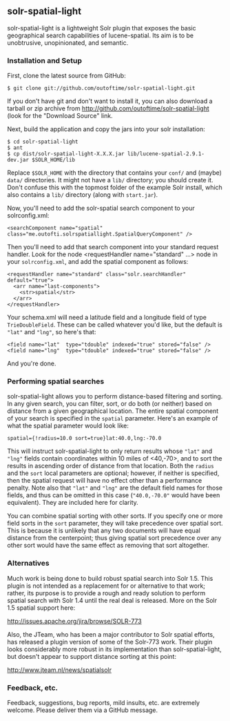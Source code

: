 ## solr-spatial-light

solr-spatial-light is a lightweight Solr plugin that exposes the basic geographical
search capabilities of lucene-spatial. Its aim is to be unobtrusive,
unopinionated, and semantic.

### Installation and Setup

First, clone the latest source from GitHub:

    $ git clone git://github.com/outoftime/solr-spatial-light.git

If you don't have git and don't want to install it, you can also download a
tarball or zip archive from http://github.com/outoftime/solr-spatial-light (look for
the "Download Source" link.

Next, build the application and copy the jars into your solr installation:

    $ cd solr-spatial-light
    $ ant
    $ cp dist/solr-spatial-light-X.X.X.jar lib/lucene-spatial-2.9.1-dev.jar $SOLR_HOME/lib

Replace `$SOLR_HOME` with the directory that contains your `conf/` and (maybe)
`data/` directories. It might not have a `lib/` directory; you should create it.
Don't confuse this with the topmost folder of the example Solr install, which
also contains a `lib/` directory (along with `start.jar`).

Now, you'll need to add the solr-spatial search component to your
solrconfig.xml:

    <searchComponent name="spatial" class="me.outofti.solrspatiallight.SpatialQueryComponent" />

Then you'll need to add that search component into your standard request
handler. Look for the node &lt;requestHandler name="standard" ...&gt; node in
your `solrconfig.xml`, and add the spatial component as follows:

    <requestHandler name="standard" class="solr.searchHandler" default="true">
      <arr name="last-components">
        <str>spatial</str>
      </arr>
    </requestHandler>

Your schema.xml will need a latitude field and a longitude field of type
`TrieDoubleField`. These can be called whatever you'd like, but the default is
`"lat"` and `"lng"`, so here's that:

    <field name="lat"  type="tdouble" indexed="true" stored="false" />
    <field name="lng"  type="tdouble" indexed="true" stored="false" />

And you're done.

### Performing spatial searches

solr-spatial-light allows you to perform distance-based filtering and sorting. In any
given search, you can filter, sort, or do both (or neither) based on distance
from a given geographical location. The entire spatial component of your search
is specified in the `spatial` parameter. Here's an example of what the spatial
parameter would look like:

    spatial={!radius=10.0 sort=true}lat:40.0,lng:-70.0

This will instruct solr-spatial-light to only return results whose `"lat"` and `"lng"`
fields contain coordinates within 10 miles of &lt;40,-70&gt;, and to sort the
results in ascending order of distance from that location. Both the `radius` and
the `sort` local parameters are optional; however, if neither is specified, then
the spatial request will have no effect other than a performance penalty. Note
also that `"lat"` and `"lng"` are the default field names for those fields, and thus
can be omitted in this case (`"40.0,-70.0"` would have been equivalent). They
are included here for clarity.

You can combine spatial sorting with other sorts. If you specify one or more
field sorts in the `sort` parameter, they will take precedence over spatial
sort. This is because it is unlikely that any two documents will have equal
distance from the centerpoint; thus giving spatial sort precedence over any
other sort would have the same effect as removing that sort altogether.

### Alternatives

Much work is being done to build robust spatial search into Solr 1.5. This
plugin is not intended as a replacement for or alternative to that work; rather,
its purpose is to provide a rough and ready solution to perform spatial search
with Solr 1.4 until the real deal is released. More on the Solr 1.5 spatial
support here:

http://issues.apache.org/jira/browse/SOLR-773

Also, the JTeam, who has been a major contributor to Solr spatial efforts, has
released a plugin version of some of the Solr-773 work. Their plugin looks
considerably more robust in its implementation than solr-spatial-light, but
doesn't appear to support distance sorting at this point:

http://www.jteam.nl/news/spatialsolr

### Feedback, etc.

Feedback, suggestions, bug reports, mild insults, etc. are extremely welcome.
Please deliver them via a GitHub message.

